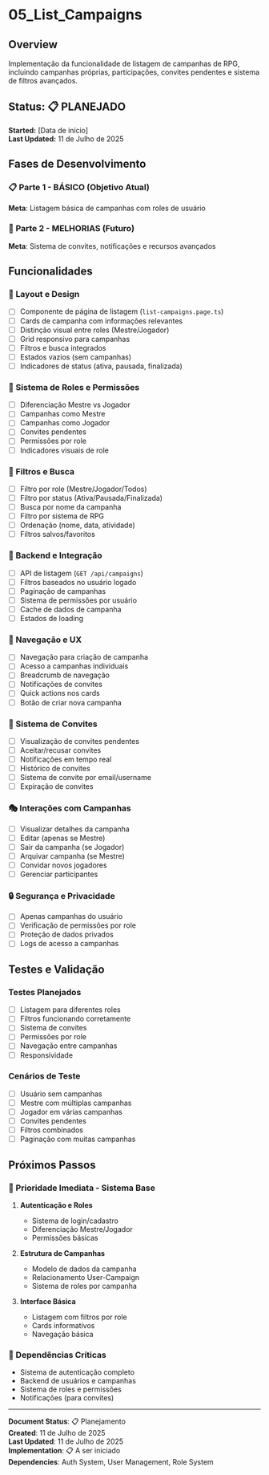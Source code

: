 # 05_List_Campaigns

## Overview
Implementação da funcionalidade de listagem de campanhas de RPG, incluindo campanhas próprias, participações, convites pendentes e sistema de filtros avançados.

## Status: 📋 PLANEJADO  
**Started:** [Data de início]  
**Last Updated:** 11 de Julho de 2025

## Fases de Desenvolvimento

### 📋 Parte 1 - BÁSICO (Objetivo Atual)
**Meta**: Listagem básica de campanhas com roles de usuário

### 🚀 Parte 2 - MELHORIAS (Futuro)
**Meta**: Sistema de convites, notificações e recursos avançados

## Funcionalidades

### 🎨 Layout e Design
- [ ] Componente de página de listagem (`list-campaigns.page.ts`)
- [ ] Cards de campanha com informações relevantes
- [ ] Distinção visual entre roles (Mestre/Jogador)
- [ ] Grid responsivo para campanhas
- [ ] Filtros e busca integrados
- [ ] Estados vazios (sem campanhas)
- [ ] Indicadores de status (ativa, pausada, finalizada)

### 👥 Sistema de Roles e Permissões
- [ ] Diferenciação Mestre vs Jogador
- [ ] Campanhas como Mestre
- [ ] Campanhas como Jogador
- [ ] Convites pendentes
- [ ] Permissões por role
- [ ] Indicadores visuais de role

### 📝 Filtros e Busca
- [ ] Filtro por role (Mestre/Jogador/Todos)
- [ ] Filtro por status (Ativa/Pausada/Finalizada)
- [ ] Busca por nome da campanha
- [ ] Filtro por sistema de RPG
- [ ] Ordenação (nome, data, atividade)
- [ ] Filtros salvos/favoritos

### 🔗 Backend e Integração
- [ ] API de listagem (`GET /api/campaigns`)
- [ ] Filtros baseados no usuário logado
- [ ] Paginação de campanhas
- [ ] Sistema de permissões por usuário
- [ ] Cache de dados de campanha
- [ ] Estados de loading

### 🧭 Navegação e UX
- [ ] Navegação para criação de campanha
- [ ] Acesso a campanhas individuais
- [ ] Breadcrumb de navegação
- [ ] Notificações de convites
- [ ] Quick actions nos cards
- [ ] Botão de criar nova campanha

### 📨 Sistema de Convites
- [ ] Visualização de convites pendentes
- [ ] Aceitar/recusar convites
- [ ] Notificações em tempo real
- [ ] Histórico de convites
- [ ] Sistema de convite por email/username
- [ ] Expiração de convites

### 🎭 Interações com Campanhas
- [ ] Visualizar detalhes da campanha
- [ ] Editar (apenas se Mestre)
- [ ] Sair da campanha (se Jogador)
- [ ] Arquivar campanha (se Mestre)
- [ ] Convidar novos jogadores
- [ ] Gerenciar participantes

### 🔒 Segurança e Privacidade
- [ ] Apenas campanhas do usuário
- [ ] Verificação de permissões por role
- [ ] Proteção de dados privados
- [ ] Logs de acesso a campanhas

## Testes e Validação

### Testes Planejados
- [ ] Listagem para diferentes roles
- [ ] Filtros funcionando corretamente
- [ ] Sistema de convites
- [ ] Permissões por role
- [ ] Navegação entre campanhas
- [ ] Responsividade

### Cenários de Teste
- [ ] Usuário sem campanhas
- [ ] Mestre com múltiplas campanhas
- [ ] Jogador em várias campanhas
- [ ] Convites pendentes
- [ ] Filtros combinados
- [ ] Paginação com muitas campanhas

## Próximos Passos

### 🎯 Prioridade Imediata - Sistema Base
1. **Autenticação e Roles**
   - Sistema de login/cadastro
   - Diferenciação Mestre/Jogador
   - Permissões básicas

2. **Estrutura de Campanhas**
   - Modelo de dados da campanha
   - Relacionamento User-Campaign
   - Sistema de roles por campanha

3. **Interface Básica**
   - Listagem com filtros por role
   - Cards informativos
   - Navegação básica

### 🔗 Dependências Críticas
- Sistema de autenticação completo
- Backend de usuários e campanhas
- Sistema de roles e permissões
- Notificações (para convites)

---

**Document Status**: 📋 Planejamento  
**Created**: 11 de Julho de 2025  
**Last Updated**: 11 de Julho de 2025  
**Implementation**: 📋 A ser iniciado  
**Dependencies**: Auth System, User Management, Role System
